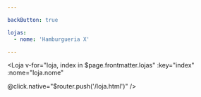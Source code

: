 ```yaml
---

backButton: true

lojas: 
  - nome: 'Hamburgueria X'

---
```


<Loja
  v-for="loja, index in $page.frontmatter.lojas"
  :key="index"
  :nome="loja.nome"

  @click.native="$router.push('/loja.html')"
/>
